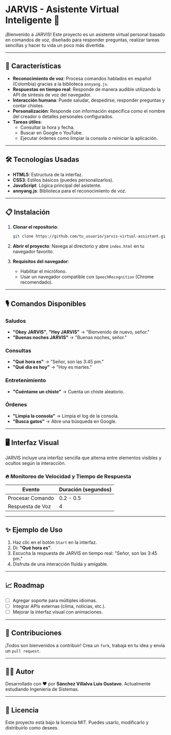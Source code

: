 # JARVIS - Asistente Virtual Inteligente 🚀

¡Bienvenido a JARVIS! Este proyecto es un asistente virtual personal basado en comandos de voz, diseñado para responder preguntas, realizar tareas sencillas y hacer tu vida un poco más divertida.

---

## 🌟 Características

- **Reconocimiento de voz**: Procesa comandos hablados en español (Colombia) gracias a la biblioteca `annyang.js`.
- **Respuestas en tiempo real**: Responde de manera audible utilizando la API de síntesis de voz del navegador.
- **Interacción humana**: Puede saludar, despedirse, responder preguntas y contar chistes.
- **Personalización**: Responde con información específica como el nombre del creador o detalles personales configurados.
- **Tareas útiles**:
  - Consultar la hora y fecha.
  - Buscar en Google o YouTube.
  - Ejecutar órdenes como limpiar la consola o reiniciar la aplicación.

---

## 🛠️ Tecnologías Usadas

- **HTML5**: Estructura de la interfaz.
- **CSS3**: Estilos básicos (puedes personalizarlos).
- **JavaScript**: Lógica principal del asistente.
- **annyang.js**: Biblioteca para el reconocimiento de voz.

---

## 📋 Instalación

1. **Clonar el repositorio**:
   ```bash
   git clone https://github.com/tu_usuario/jarvis-virtual-assistant.git
   ```

2. **Abrir el proyecto**:
   Navega al directorio y abre `index.html` en tu navegador favorito.

3. **Requisitos del navegador**:
   - Habilitar el micrófono.
   - Usar un navegador compatible con `SpeechRecognition` (Chrome recomendado).

---

## 🎙️ Comandos Disponibles

### Saludos
- **"Okey JARVIS"**, **"Hey JARVIS"** → "Bienvenido de nuevo, señor."
- **"Buenas noches JARVIS"** → "Buenas noches, señor."

### Consultas
- **"Qué hora es"** → "Señor, son las 3:45 pm."
- **"Qué día es hoy"** → "Hoy es martes."

### Entretenimiento
- **"Cuéntame un chiste"** → Cuenta un chiste aleatorio.

### Órdenes
- **"Limpia la consola"** → Limpia el log de la consola.
- **"Busca gatos"** → Abre una búsqueda en Google.

---

## 🖥️ Interfaz Visual

JARVIS incluye una interfaz sencilla que alterna entre elementos visibles y ocultos según la interacción.

### 🔥 Monitoreo de Velocidad y Tiempo de Respuesta

| **Evento**       | **Duración (segundos)** |
|-------------------|-------------------------|
| Procesar Comando | 0.2 - 0.5               |
| Respuesta de Voz | 4                       |

---

## ✨ Ejemplo de Uso

1. Haz clic en el botón `Start` en la interfaz.
2. Di: **"Qué hora es"**.
3. Escucha la respuesta de JARVIS en tiempo real: "Señor, son las 3:45 pm."
4. Disfruta de una interacción fluida y amigable.

---

## 📈 Roadmap

- [ ] Agregar soporte para múltiples idiomas.
- [ ] Integrar APIs externas (clima, noticias, etc.).
- [ ] Mejorar la interfaz visual con animaciones.

---

## 🤝 Contribuciones

¡Todos son bienvenidos a contribuir! Crea un `fork`, trabaja en tu idea y envía un `pull request`.

---

## 🧑‍💻 Autor

Desarrollado con ❤️ por **Sánchez Villalva Luis Gustavo**. Actualmente estudiando Ingeniería de Sistemas.

---

## 📝 Licencia

Este proyecto está bajo la licencia MIT. Puedes usarlo, modificarlo y distribuirlo como desees.
